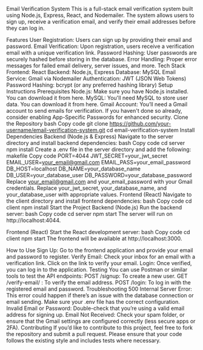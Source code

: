 Email Verification System
This is a full-stack email verification system built using Node.js, Express, React, and Nodemailer. The system allows users to sign up, receive a verification email, and verify their email addresses before they can log in.

Features
User Registration: Users can sign up by providing their email and password.
Email Verification: Upon registration, users receive a verification email with a unique verification link.
Password Hashing: User passwords are securely hashed before storing in the database.
Error Handling: Proper error messages for failed email delivery, server issues, and more.
Tech Stack
Frontend: React
Backend: Node.js, Express
Database: MySQL
Email Service: Gmail via Nodemailer
Authentication: JWT (JSON Web Tokens)
Password Hashing: bcrypt (or any preferred hashing library)
Setup Instructions
Prerequisites
Node.js: Make sure you have Node.js installed. You can download it from here.
MySQL: You'll need MySQL to store user data. You can download it from here.
Gmail Account: You’ll need a Gmail account to send emails for verification. If you haven't done so already, consider enabling App-Specific Passwords for enhanced security.
Clone the Repository
bash
Copy code
git clone https://github.com/your-username/email-verification-system.git
cd email-verification-system
Install Dependencies
Backend (Node.js & Express)
Navigate to the server directory and install backend dependencies:
bash
Copy code
cd server
npm install
Create a .env file in the server directory and add the following:
makefile
Copy code
PORT=4044
JWT_SECRET=your_jwt_secret
EMAIL_USER=your_email@gmail.com
EMAIL_PASS=your_email_password
DB_HOST=localhost
DB_NAME=your_database_name
DB_USER=your_database_user
DB_PASSWORD=your_database_password
Replace your_email@gmail.com and your_email_password with your Gmail credentials.
Replace your_jwt_secret, your_database_name, and your_database_user with appropriate values.
Frontend (React)
Navigate to the client directory and install frontend dependencies:
bash
Copy code
cd client
npm install
Start the Project
Backend (Node.js)
Run the backend server:
bash
Copy code
cd server
npm start
The server will run on http://localhost:4044.

Frontend (React)
Start the React development server:
bash
Copy code
cd client
npm start
The frontend will be available at http://localhost:3000.

How to Use
Sign Up: Go to the frontend application and provide your email and password to register.
Verify Email: Check your inbox for an email with a verification link. Click on the link to verify your email.
Login: Once verified, you can log in to the application.
Testing
You can use Postman or similar tools to test the API endpoints:
POST /signup: To create a new user.
GET /verify-email/
: To verify the email address.
POST /login: To log in with the registered email and password.
Troubleshooting
500 Internal Server Error: This error could happen if there’s an issue with the database connection or email sending. Make sure your .env file has the correct configuration.
Invalid Email or Password: Double-check that you’re using a valid email address for signing up.
Email Not Received: Check your spam folder, or ensure that the Gmail settings are configured correctly (less secure apps or 2FA).
Contributing
If you’d like to contribute to this project, feel free to fork the repository and submit a pull request. Please ensure that your code follows the existing style and includes tests where necessary.
